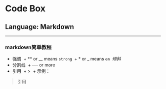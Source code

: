 # Code Box
## Language:  Markdown
---
### markdown简单教程
- 强调
  + ** or __ means `strong`
  + * or _ means `em`
  *倾斜*
- 分割线
  + --- or more
- 引用
  + >
  + 示例：
> 引用



